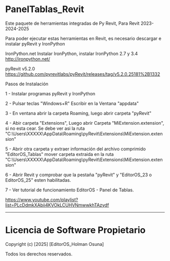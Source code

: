 # PanelTablas_Revit

Este paquete de herramientas integradas de Py Revit, Para Revit 2023-2024-2025

Para poder ejecutar estas herramientas en Revit, es necesario descargar e instalar pyRevit y IronPython 

 IronPython.net  Instalar IronPython, instalar IronPython 2.7 y 3.4
http://ironpython.net/

pyRevit v5.2.0
https://github.com/pyrevitlabs/pyRevit/releases/tag/v5.2.0.25181%2B1332


Pasos de Instalación

1 - Instalar programas pyRevit y IronPython

2 - Pulsar teclas "Windows+R" Escribir en la Ventana "appdata"

3 - En ventana abrir la carpeta Roaming, luego abrir carpeta "pyRevit"

4 - Abir carpeta "Extensions", Luego abrir Carpeta "MiExtension.extension", si no esta cear. 
Se debe ver asi la ruta "C:\Users\XXXXX\AppData\Roaming\pyRevit\Extensions\MiExtension.extension"

5 - Abrir otra carpeta y extraer información del archivo comprimido "EditorOS_Tablas" mover carpeta extraida en la ruta "C:\Users\XXXXX\AppData\Roaming\pyRevit\Extensions\MiExtension.extension"

6 - Abrir Revit y comprobar que la pestaña "pyRevit" y "EditorOS_23 o EditorOS_25" esten habilitadas.

7 - Ver tutorial de funcionamiento EditorOS - Panel de Tablas.

https://www.youtube.com/playlist?list=PLcDdmkXAbii4KVOkLCUHVNmwwkhTAzydf
_____________________________________________________________________________________________

# Licencia de Software Propietario

Copyright (c) [2025] [EditorOS_Holman Osuna]

Todos los derechos reservados.
